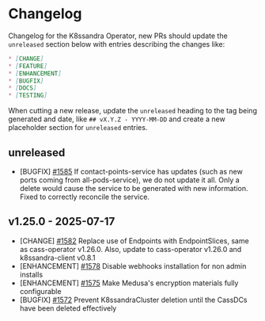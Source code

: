 # Changelog

Changelog for the K8ssandra Operator, new PRs should update the `unreleased` section below with entries describing the changes like:

```markdown
* [CHANGE]
* [FEATURE]
* [ENHANCEMENT]
* [BUGFIX]
* [DOCS]
* [TESTING]
```

When cutting a new release, update the `unreleased` heading to the tag being generated and date, like `## vX.Y.Z - YYYY-MM-DD` and create a new placeholder section for  `unreleased` entries.

## unreleased

* [BUGFIX] [#1585](https://github.com/k8ssandra/k8ssandra-operator/issues/1585) If contact-points-service has updates (such as new ports coming from all-pods-service), we do not update it all. Only a delete would cause the service to be generated with new information. Fixed to correctly reconcile the service.

## v1.25.0 - 2025-07-17

* [CHANGE] [#1582](https://github.com/k8ssandra/k8ssandra-operator/issues/1582) Replace use of Endpoints with EndpointSlices, same as cass-operator v1.26.0. Also, update to cass-operator v1.26.0 and k8ssandra-client v0.8.1
* [ENHANCEMENT] [#1578](https://github.com/k8ssandra/k8ssandra-operator/issues/1578) Disable webhooks installation for non admin installs
* [ENHANCEMENT] [#1575](https://github.com/k8ssandra/k8ssandra-operator/issues/1575) Make Medusa's encryption materials fully configurable
* [BUGFIX] [#1572](https://github.com/k8ssandra/k8ssandra-operator/issues/1572) Prevent K8ssandraCluster deletion until the CassDCs have been deleted effectively